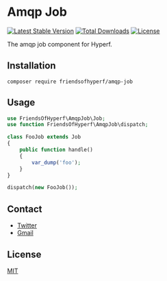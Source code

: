 # Amqp Job

[![Latest Stable Version](https://img.shields.io/packagist/v/friendsofhyperf/amqp-job)](https://packagist.org/packages/friendsofhyperf/amqp-job)
[![Total Downloads](https://img.shields.io/packagist/dt/friendsofhyperf/amqp-job)](https://packagist.org/packages/friendsofhyperf/amqp-job)
[![License](https://img.shields.io/packagist/l/friendsofhyperf/amqp-job)](https://github.com/friendsofhyperf/amqp-job)

The amqp job component for Hyperf.

## Installation

```shell
composer require friendsofhyperf/amqp-job
```

## Usage

```php
use FriendsOfHyperf\AmqpJob\Job;
use function FriendsOfHyperf\AmqpJob\dispatch;

class FooJob extends Job
{
    public function handle()
    {
        var_dump('foo');
    }
}

dispatch(new FooJob());

```

## Contact

- [Twitter](https://twitter.com/huangdijia)
- [Gmail](mailto:huangdijia@gmail.com)

## License

[MIT](LICENSE)
